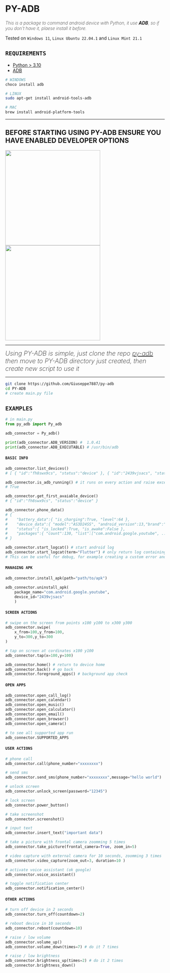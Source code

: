 # PY-ADB

<i style="font-weight:200">
    This is a package to command android device with Python, it use <b>ADB</b>, so if you don't have it, plaese install it before.
</i>

Tested on <code>Windows 11</code>, <code>Linux Ubuntu 22.04.1</code> and <code>Linux Mint 21.1</code>

## <code>REQUIREMENTS</code>

* [Python > 3.10](https://www.python.org/)
* [ADB](https://developer.android.com/tools/adb?hl=it) 

```bash
# WINDOWS
choco install adb

# LINUX
sudo apt-get install android-tools-adb

# MAC
brew install android-platform-tools
```

<hr/>

## BEFORE STARTING USING PY-ADB ENSURE YOU HAVE ENABLED DEVELOPER OPTIONS 

<img src="./assets/1.jpg" width=300 style="display:inline" />

<br/>

<img src="./assets//2.jpg" width=300 />

<hr/>

<i style="font-weight:200; font-size:20px">
    Using PY-ADB is simple, just clone the repo <a href="https://github.com/Giuseppe7887/py-adb" >py-adb</a> then move to PY-ADB directory just created, then create new script to use it
</i>

<hr/>

```bash
git clone https://github.com/Giuseppe7887/py-adb
cd PY-ADB
# create main.py file
```

## <code>EXAMPLES</code>

```python
# in main.py
from py_adb import Py_adb

adb_connector = Py_adb() 

print(adb_connector.ADB_VERSION) #  1.0.41
print(adb_connector.ADB_EXECUTABLE) # /usr/bin/adb
```

#### <code>BASIC INFO</code>

```python
adb_connector.list_devices()
# [ { "id":"fh8swx9cs", "status":"device" }, { "id":"2439vjsacs", "status":"unauthorized" } ]

adb_connector.is_adb_running() # it runs on every action and raise exception if adb is not running
# True

adb_connector.get_first_avaiable_device()
# { "id":"fh8swx9cs", "status":"device" }

adb_connector.phone_data()
# {
#    "battery_data":{ "is_charging":True, "level":64 },
#    "device_data":{ "model":"AS3D24SS", "android_version":13,"brand":"Redmi" },
#    "status":{ "is_locked":True, "is_awake":False },
#    "packages":{ "count":130, "list":["com.android.google.youtube", ... ] }
# }

adb_connector.start_logcat() # start android log
adb_connector.start_logcat(term="Flutter") # only return log containing Flutter string
# This can be useful for debug, for example creating a custom error and ther looking for it
```

#### <code>MANAGING APK</code>

```python
adb_connector.install_apk(path="path/to/apk")

adb_connector.uninstall_apk(
    package_name="com.android.google.youtube",
    device_id="2439vjsacs"
    )
```

#### <code>SCREEN ACTIONS</code>

```python
# swipe on the screen from points x100 y100 to x300 y300
adb_connector.swipe(
    x_from=100,y_from=100,
    y_to=300,y_to=300
)

# tap on screen at cordinates x100 y100
adb_connector.tap(x=100,y=100)

adb_connector.home() # return to device home
adb_connector.back() # go back 
adb_connector.foreground_apps() # background app check
```

#### <code>OPEN APPS</code>

```python
adb_connector.open_call_log()
adb_connector.open_calendar()
adb_connector.open_music()
adb_connector.open_calculator()
adb_connector.open_email()
adb_connector.open_browser()
adb_connector.open_camera()

# to see all supported app run
adb_connector.SUPPORTED_APPS
```

#### <code>USER ACTIONS</code>

```python
# phone call
adb_connector.call(phone_number="xxxxxxxx")

# send sms
adb_connector.send_sms(phone_number="xxxxxxxx",message="hello world")

# unlock screen
adb_connector.unlock_screen(password="12345")

# lock screen
adb_connector.power_button() 

# take screenshot
adb_connector.screenshot()

# input text 
adb_connector.insert_text("important data")

# take a picture with frontal camera zoomming 5 times
adb_connector.take_picture(frontal_camera=True, zoom_in=5)

# video capture with external camera for 10 seconds, zoomming 3 times 
adb_connector.video_capture(zoom_out=3, duration=10 )

# activate voice assistant (ok google)
adb_connector.voice_assistant()

# toggle notification center
adb_connector.notification_center()
```

#### <code>OTHER ACTIONS</code>

```python
# turn off device in 2 seconds
adb_connector.turn_off(countdown=2)

# reboot device in 10 seconds
adb_connector.reboot(countdown=10)

# raise / low volume
adb_connector.volume_up()
adb_connector.volume_down(times=7) # do it 7 times

# raise / low brightness
adb_connector.brightness_up(times=2) # do it 2 times
adb_connector.brightness_down()
```
